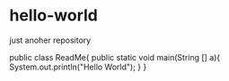 # hello-world
just anoher repository

public class ReadMe{
  public static void main(String [] a){
    System.out.println("Hello World");
  }
}
